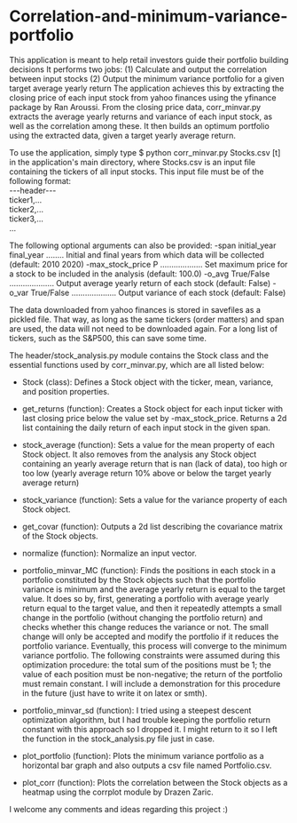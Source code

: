 # Correlation-and-minimum-variance-portfolio
This application is meant to help retail investors guide their portfolio building decisions
It performs two jobs:
  (1) Calculate and output the correlation between input stocks
  (2) Output the minimum variance portfolio for a given target average yearly return
The application achieves this by extracting the closing price of each input stock from yahoo finances
using the yfinance package by Ran Aroussi. From the closing price data, corr_minvar.py extracts the
average yearly returns and variance of each input stock, as well as the correlation among these.
It then builds an optimum portfolio using the extracted data, given a target yearly average return.

To use the application, simply type
$ python corr_minvar.py Stocks.csv [t]
in the application's main directory, where Stocks.csv is an input file containing the tickers of all
input stocks. This input file must be of the following format:<br />
---header---<br />
ticker1,...<br />
ticker2,...<br />
ticker3,...<br />
...<br />

The following optional arguments can also be provided:
-span initial_year final_year ........ Initial and final years from which data will be collected (default: 2010 2020)
-max_stock_price P ................... Set maximum price for a stock to be included in the analysis (default: 100.0)
-o_avg True/False .................... Output average yearly return of each stock (default: False)
-o_var True/False .................... Output variance of each stock (default: False)

The data downloaded from yahoo finances is stored in savefiles as a pickled file. That way, as long as
the same tickers (order matters) and span are used, the data will not need to be downloaded again.
For a long list of tickers, such as the S&P500, this can save some time. 

The header/stock_analysis.py module contains the Stock class and the essential functions used by
corr_minvar.py, which are all listed below:

- Stock (class):
  Defines a Stock object with the ticker, mean, variance, and position properties.
  
- get_returns (function):
  Creates a Stock object for each input ticker with last closing price below the value set by -max_stock_price.
  Returns a 2d list containing the daily return of each input stock in the given span.
  
- stock_average (function):
  Sets a value for the mean property of each Stock object.
  It also removes from the analysis any Stock object containing an yearly average return that is nan (lack of data),
  too high or too low (yearly average return 10% above or below the target yearly average return)
  
- stock_variance (function):
  Sets a value for the variance property of each Stock object.
  
- get_covar (function):
  Outputs a 2d list describing the covariance matrix of the Stock objects.
  
- normalize (function):
  Normalize an input vector.
  
- portfolio_minvar_MC (function):
  Finds the positions in each stock in a portfolio constituted by the Stock objects such that the portfolio variance is
  minimum and the average yearly return is equal to the target value. It does so by, first, generating a portfolio with
  average yearly return equal to the target value, and then it repeatedly attempts a small change in the portfolio
  (without changing the portfolio return) and checks whether this change reduces the variance or not. The small change will
  only be accepted and modify the portfolio if it reduces the portfolio variance. Eventually, this process will converge to
  the minimum variance portfolio. The following constraints were assumed during this optimization procedure: the total sum
  of the positions must be 1; the value of each position must be non-negative; the return of the portfolio must remain
  constant. I will include a demonstration for this procedure in the future (just have to write it on latex or smth).
  
- portfolio_minvar_sd (function):
  I tried using a steepest descent optimization algorithm, but I had trouble keeping the portfolio return constant with
  this approach so I dropped it. I might return to it so I left the function in the stock_analysis.py file just in case.
  
- plot_portfolio (function):
  Plots the minimum variance portfolio as a horizontal bar graph and also outputs a csv file named Portfolio.csv.
  
- plot_corr (function):
  Plots the correlation between the Stock objects as a heatmap using the corrplot module by Drazen Zaric.
  
I welcome any comments and ideas regarding this project :)
